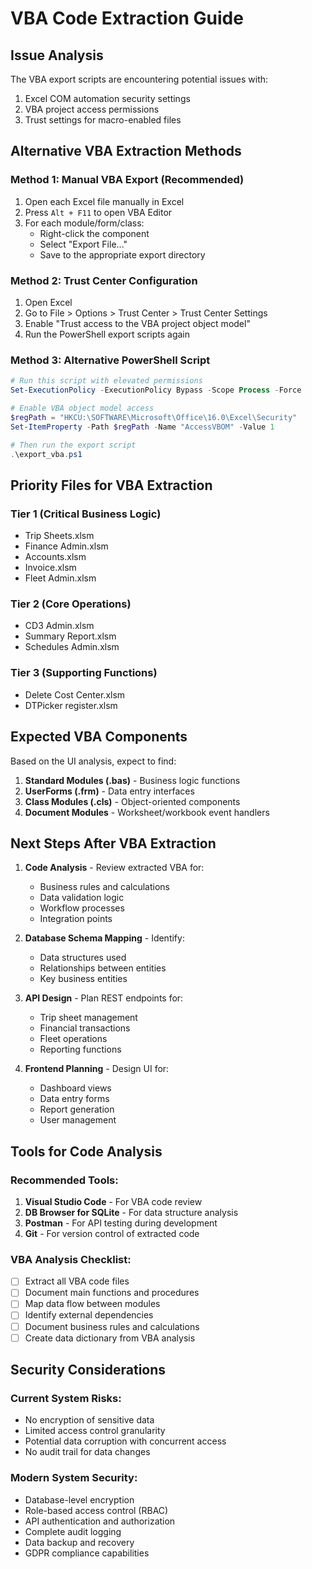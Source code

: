 # VBA Code Extraction Guide

## Issue Analysis
The VBA export scripts are encountering potential issues with:
1. Excel COM automation security settings
2. VBA project access permissions
3. Trust settings for macro-enabled files

## Alternative VBA Extraction Methods

### Method 1: Manual VBA Export (Recommended)
1. Open each Excel file manually in Excel
2. Press `Alt + F11` to open VBA Editor
3. For each module/form/class:
   - Right-click the component
   - Select "Export File..."
   - Save to the appropriate export directory

### Method 2: Trust Center Configuration
1. Open Excel
2. Go to File > Options > Trust Center > Trust Center Settings
3. Enable "Trust access to the VBA project object model"
4. Run the PowerShell export scripts again

### Method 3: Alternative PowerShell Script
```powershell
# Run this script with elevated permissions
Set-ExecutionPolicy -ExecutionPolicy Bypass -Scope Process -Force

# Enable VBA object model access
$regPath = "HKCU:\SOFTWARE\Microsoft\Office\16.0\Excel\Security"
Set-ItemProperty -Path $regPath -Name "AccessVBOM" -Value 1

# Then run the export script
.\export_vba.ps1
```

## Priority Files for VBA Extraction

### Tier 1 (Critical Business Logic)
- Trip Sheets.xlsm
- Finance Admin.xlsm
- Accounts.xlsm
- Invoice.xlsm
- Fleet Admin.xlsm

### Tier 2 (Core Operations)
- CD3 Admin.xlsm
- Summary Report.xlsm
- Schedules Admin.xlsm

### Tier 3 (Supporting Functions)
- Delete Cost Center.xlsm
- DTPicker register.xlsm

## Expected VBA Components

Based on the UI analysis, expect to find:
1. **Standard Modules (.bas)** - Business logic functions
2. **UserForms (.frm)** - Data entry interfaces
3. **Class Modules (.cls)** - Object-oriented components
4. **Document Modules** - Worksheet/workbook event handlers

## Next Steps After VBA Extraction

1. **Code Analysis** - Review extracted VBA for:
   - Business rules and calculations
   - Data validation logic
   - Workflow processes
   - Integration points

2. **Database Schema Mapping** - Identify:
   - Data structures used
   - Relationships between entities
   - Key business entities

3. **API Design** - Plan REST endpoints for:
   - Trip sheet management
   - Financial transactions
   - Fleet operations
   - Reporting functions

4. **Frontend Planning** - Design UI for:
   - Dashboard views
   - Data entry forms
   - Report generation
   - User management

## Tools for Code Analysis

### Recommended Tools:
1. **Visual Studio Code** - For VBA code review
2. **DB Browser for SQLite** - For data structure analysis
3. **Postman** - For API testing during development
4. **Git** - For version control of extracted code

### VBA Analysis Checklist:
- [ ] Extract all VBA code files
- [ ] Document main functions and procedures
- [ ] Map data flow between modules
- [ ] Identify external dependencies
- [ ] Document business rules and calculations
- [ ] Create data dictionary from VBA analysis

## Security Considerations

### Current System Risks:
- No encryption of sensitive data
- Limited access control granularity
- Potential data corruption with concurrent access
- No audit trail for data changes

### Modern System Security:
- Database-level encryption
- Role-based access control (RBAC)
- API authentication and authorization
- Complete audit logging
- Data backup and recovery
- GDPR compliance capabilities
